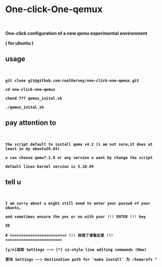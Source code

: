 <h1>
<b> One-click-One-qemux
</h1>
<br>

One-click configuration of a new qemu experimental environment

( for ubuntu )

<h2>
<b> usage
</h2>
<br>

```
git clone git@github.com:realHarvey/one-click-one-qemux.git

cd one-click-one-qemux

chmod 777 qemux_inital.sh

./qemux_inital.sh
```

<h2>
<b> pay attention to
</h2>
<br>

```
the script default to install qemu v4.2 (i am not sure,it does at least in my ubuntu20.04)

u can choose qemu7.2.0 or any version u want by change the script

default linux kernel version is 5.10.99
```

<h2>
<b> tell u
</h2>
<br>

```
I am sorry about u might still need to enter your passwd of your ubuntu,

and sometimes ensure the yes or no with your !!! ENTER !!! key

XD

# ========================= !!! 按错了请看这里 !!! =========================

[y/n]选取 Settings —-> [*] vi-style line editing commands (New)

更改 Settings —-> Destination path for 'make install' 为 /home/nfs "

```
